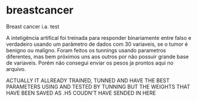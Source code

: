 # breastcancer
Breast cancer i.a. test

A inteligência artifical foi treinada para responder binariamente entre falso e verdadeiro usando
um parâmetro de dados com 30 variaveis, se o tumor é benigno ou maligno.
Foram feitos os tunnings usando parametros diferentes, mas bem próximos uns aos outros por não possuir
grande base de variaveis. Porém não consegui enviar os pesos ja prontos aqui no arquivo.

ACTUALLY IT ALLREADY TRAINED, TUNNED AND HAVE THE BEST PARAMETERS USING AND TESTED BY TUNNING 
BUT THE WEIGHTS THAT HAVE BEEN SAVED AS .H5 COUDN'T HAVE SENDED IN HERE
